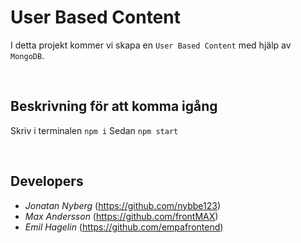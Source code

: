 # User Based Content 
I detta projekt kommer vi skapa en `User Based Content` med hjälp av `MongoDB`.

<br>

## Beskrivning för att komma igång
Skriv i terminalen `npm i`
Sedan `npm start`


<br>

## Developers 
* *Jonatan Nyberg* (https://github.com/nybbe123) 
* *Max Andersson* (https://github.com/frontMAX)
* *Emil Hagelin* (https://github.com/empafrontend)

